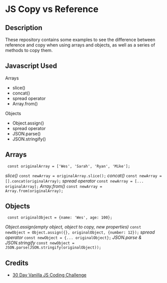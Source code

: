 # JS Copy vs Reference

## Description

These repository contains some examples to see the difference between reference and copy when using arrays and objects, as well as a series of methods to copy them.

## Javascript Used

Arrays

* slice()
* concat()
* spread operator
* Array.from()

Objects

* Object.assign()
* spread operator
* JSON.parse()
* JSON.stringify()

## Arrays

` const originalArray = ['Wes', 'Sarah', 'Ryan', 'Mike'];`

*slice()*
`const newArray = originalArray.slice();`
*concat()*
`const newArray = [].concat(originalArray);`
*spread operator*
`const newArray = [... originalArray];`
*Array.from()*
`const newArray = Array.from(originalArray);`

## Objects

` const originalObject = {name: 'Wes', age: 100};`

*Object.assign(empty object, object to copy, new properties)*
`const newObject = Object.assign({}, originalObject, {number: 12});`
*spread operator*
`const newObject = {... originalObject};`
*JSON.parse & JSON.stringify*
`const newObject = JSON.parse(JSON.stringify(originalObject));`

## Credits

* [30 Day Vanilla JS Coding Challenge](https://javascript30.com/)

